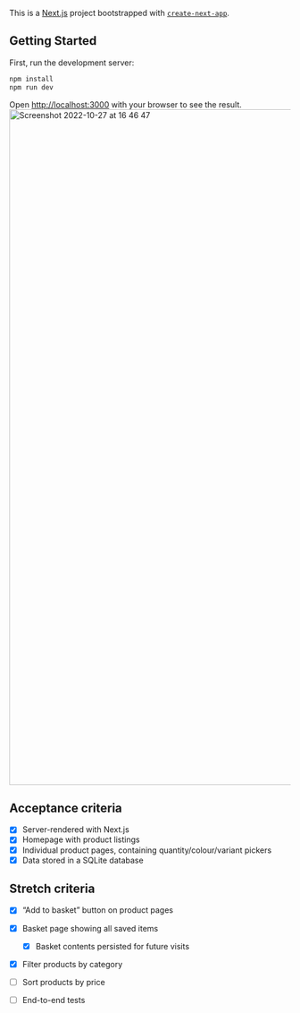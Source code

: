 This is a [Next.js](https://nextjs.org/) project bootstrapped with [`create-next-app`](https://github.com/vercel/next.js/tree/canary/packages/create-next-app).

## Getting Started


First, run the development server:

```bash
npm install
npm run dev
```

Open [http://localhost:3000](http://localhost:3000) with your browser to see the result.
<img width="1208" alt="Screenshot 2022-10-27 at 16 46 47" src="https://user-images.githubusercontent.com/90449646/198337945-12a97b98-0fe5-4d1c-b92e-25d5bdb73dce.png">




## Acceptance criteria

- [X] Server-rendered with Next.js
- [X] Homepage with product listings
- [X] Individual product pages, containing quantity/colour/variant pickers
- [X] Data stored in a SQLite database

## Stretch criteria

- [X] “Add to basket” button on product pages
- [X] Basket page showing all saved items
  - [X] Basket contents persisted for future visits
- [X] Filter products by category
- [ ] Sort products by price
- [ ] End-to-end tests



